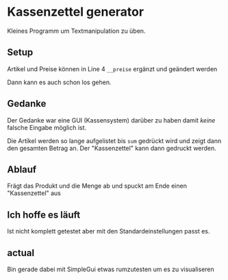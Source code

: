 # Kassenzettel generator

Kleines Programm um Textmanipulation zu üben.

## Setup

Artikel und Preise können in Line 4 `__preise` ergänzt und geändert werden

Dann kann es auch schon los gehen.

## Gedanke

Der Gedanke war eine GUI (Kassensystem) darüber zu haben damit *keine* falsche Eingabe möglich ist. 

Die Artikel werden so lange aufgelistet bis `sum` gedrückt wird und zeigt dann den gesamten Betrag an. Der "Kassenzettel" kann dann gedruckt werden.

## Ablauf

Frägt das Produkt und die Menge ab und spuckt am Ende einen "Kassenzettel" aus

## Ich hoffe es läuft
Ist nicht komplett getestet aber mit den Standardeinstellungen passt es. 

## actual
Bin gerade dabei mit SimpleGui etwas rumzutesten um es zu visualiseren
